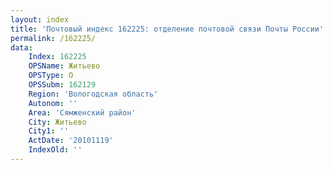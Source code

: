 ```yaml
---
layout: index
title: 'Почтовый индекс 162225: отделение почтовой связи Почты России'
permalink: /162225/
data:
    Index: 162225
    OPSName: Житьево
    OPSType: О
    OPSSubm: 162129
    Region: 'Вологодская область'
    Autonom: ''
    Area: 'Сямженский район'
    City: Житьево
    City1: ''
    ActDate: '20101119'
    IndexOld: ''
---
```

